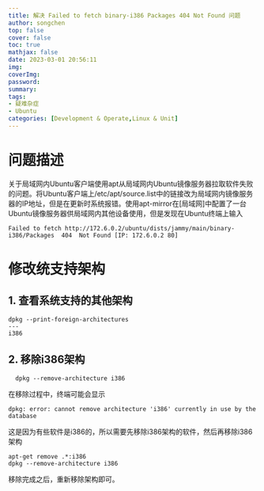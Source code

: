 ```yaml
---
title: 解决 Failed to fetch binary-i386 Packages 404 Not Found 问题
author: songchen
top: false
cover: false
toc: true
mathjax: false
date: 2023-03-01 20:56:11
img:
coverImg:
password:
summary:
tags:
- 疑难杂症
- Ubuntu
categories: [Development & Operate,Linux & Unit]
---
```


# 问题描述

关于局域网内Ubuntu客户端使用apt从局域网内Ubuntu镜像服务器拉取软件失败的问题。将Ubuntu客户端上/etc/apt/source.list中的链接改为局域网内镜像服务器的IP地址，但是在更新时系统报错。使用apt-mirror在[局域网]中配置了一台Ubuntu镜像服务器供局域网内其他设备使用，但是发现在Ubuntu终端上输入

```shell
Failed to fetch http://172.6.0.2/ubuntu/dists/jammy/main/binary-i386/Packages  404  Not Found [IP: 172.6.0.2 80]
```

# 修改统支持架构

## 1. 查看系统支持的其他架构

```shell
dpkg --print-foreign-architectures
---
i386 
```

## 2. 移除i386架构
```shell
  dpkg --remove-architecture i386
``` 

在移除过程中，终端可能会显示
```shell
dpkg: error: cannot remove architecture 'i386' currently in use by the database
```

这是因为有些软件是i386的，所以需要先移除i386架构的软件，然后再移除i386架构
```shell
apt-get remove .*:i386
dpkg --remove-architecture i386
```

移除完成之后，重新移除架构即可。